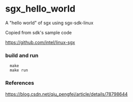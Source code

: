 # sgx_hello_world
A "hello world" of sgx using sgx-sdk-linux

Copied from sdk's sample code

https://github.com/intel/linux-sgx

### build and run

```
  make
  make run
```

### References

https://blog.csdn.net/qiu_pengfei/article/details/78798644
